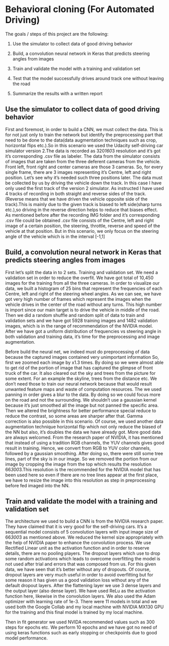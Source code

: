 # Behavioral cloning (For Automated Driving)

The goals / steps of this project are the following:

1. Use the simulator to collect data of good driving behavior

2. Build, a convolution neural network in Keras that predicts steering angles from images

3. Train and validate the model with a training and validation set

4. Test that the model successfully drives around track one without leaving the road

5. Summarize the results with a written report


## Use the simulator to collect data of good driving behavior

First and foremost, in order to build a CNN, we must collect the data. This is for not just only to train the network but identify the preprocessing part that need to be done to the data(data augmentation techniques such as crop, horizontal flips etc.).So in this scenario we used the Udacity self-driving car simulator version 2.The data is recorded as 320*160*3 resolution and it’s got it’s corresponding .csv file as labeler. The data from the simulator consists of images that are taken from the three deferent cameras from the vehicle. Front left, front right and center cameras are those 3 cameras. So, for every single frame, there are 3 images representing it’s Centre, left and right position. Let’s see why it’s needed such three positions later. The data must be collected by us by driving the vehicle down the track. In this case I have only used the first track of the version 2 simulator. As instructed I have used 4 tracks of recording in both straight and reverse sides of the track.(Reverse means that we have driven the vehicle opposite side of the track).This is mainly due to the given track is biased to left side(sharp turns etc.),so driving in the reverse direction helps to reduce that biases effect. As mentioned before after the recording IMG folder and it’s corresponding .csv file could be obtained .csv file consists of the Centre, left and right image of a certain position, the steering, throttle, reverse and speed of the vehicle at that position. But in this scenario, we only focus on the steering angle of the vehicle which is in the interval [-1,1]

## Build, a convolution neural network in Keras that predicts steering angles from images 
 
First let’s split the data in to 2 sets. Training and validation set. We need a validation set in order to reduce the overfit. We have got total of 10,450 images for the training from all the three cameras. In order to visualize our data, we built a histogram of 25 bins that represent the frequencies of each Centre, left and right of the steering wheel angles. As we can see, we have got very high number of frames which represent the images when the vehicle drives in the center of the road without any turns. This high number is import since our main target is to drive the vehicle in middle of the road. Then we did a random shuffle and random split of data to train and validation sets and we have got 5928 training images and 1482 validation images, which is in the range of recommendation of the NVIDIA model. After we have got a uniform distribution of frequencies vs steering angle in both validation and training data, it’s time for the preprocessing and image augmentation.  

Before build the neural net, we indeed must do preprocessing of data because the captured images contained very unimportant information So, first we zoomed each image by x1.3 times. By doing so we were almost able to get rid of the portion of image that has captured the glimpse of front truck of the car. It also cleared out the sky and trees from the picture for some extent. For an example the skyline, trees from the distance etc. We don’t need those to train our neural network because that would result unwanted feature maps and waste of computation resources. The we used panning in order gives a blur to the data. By doing so we could focus more on the road and not the surrounding. We shouldn’t use a gaussian kernel because it’s just smoothed all the image but not panned the specific area. Then we altered the brightness for better performance special reduce to reduce the contrast, so some areas are sharper after that. Gamma correction is also possible in this scenario. Of course, we used another data augmentation technique horizontal flip which not only reduce the biased of the NN but also, it’s doubles the data we have already got. More good data are always welcomed. From the research paper of NVIDIA, it has mentioned that instead of using a tradition RGB channels, the YUV channels gives good result in training. Hence, we convert from RGB to YUV color channels, followed by a gaussian smoothing. After doing so, there were still some tree lines, part of the sky is in our image. So we removed the portion from our image by cropping the image from the top which results the resolution 66*300*3.This resolution is the recommended for the NVIDIA model that has been used here so even if there are no tree lines appear at the first place, we have to resize the image into this resolution as step in preprocessing before fed imaged into the NN. 

## Train and validate the model with a training and validation set 
 
The architecture we used to build a CNN is from the NVIDIA research paper. They have claimed that it is very good for the self-driving cars. It’s a sequential model consists of 5 convolution layers with input image size of 66*300*3 as mentioned above. We reduced the kernel size appropriately with the help of NVIDIA paper to enhance the convolution process. We use Rectified Linear unit as the activation function and in order to reserve details, there are no pooling players. The dropout layers which use to drop some random activations which leads to overcome overfitting the model is not used after trial and errors that was composed from us. For this given data, we have seen that it’s better without any of dropouts. Of course, dropout layers are very much useful in order to avoid overfitting but for some reason it has given us a good validation loss without any of the default dropout layers. After the flattening layer we use 3 dense layers and the output layer (also dense layer). We have used ReLu as the activation function here, likewise in the convolution layers. We also used the Adam optimizer with learning rate of 1e-3. There were 11 models in total and we used both the Google Collab and my local machine with NVIDIA MX130 GPU for the training and this final model is trained by my local machine. 


Then in fit generator we used NVIDA recommended values such as 300 steps for epochs etc. We perform 10 epochs and we have got no need of using keras functions such as early stopping or checkpoints due to good model performance. 
